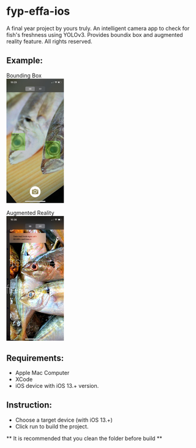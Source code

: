 # fyp-effa-ios
A final year project by yours truly.
An intelligent camera app to check for fish's freshness using YOLOv3. Provides boundix box and augmented reality feature.
All rights reserved.

## Example:
Bounding Box
<br>
<img src="BBView.jpeg" alt="BBView" width="150"></a>


Augmented Reality
<br>
<img src="ARView.jpeg" alt="ARView" width="150"></a>

## Requirements:
- Apple Mac Computer
- XCode
- iOS device with iOS 13.+ version.

## Instruction:
- Choose a target device (with iOS 13.+)
- Click run to build the project.

** It is recommended that you clean the folder before build **
